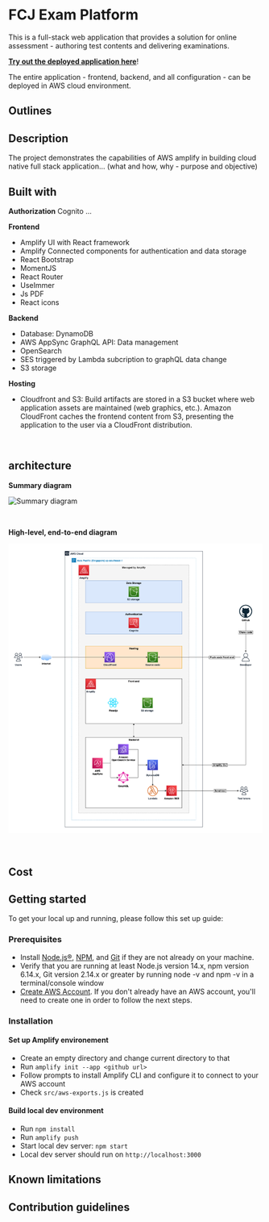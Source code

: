 # FCJ Exam Platform 
<!-- description -->
This is a full-stack web application that provides a solution for online assessment - authoring test contents and delivering examinations.

**[Try out the deployed application here](https://d1swv02b0ramfa.cloudfront.net/)**!

The entire application - frontend, backend, and all configuration - can be deployed in AWS cloud environment. 
&nbsp;

## Outlines
<!-- Table of content -->

## Description

The project demonstrates the capabilities of AWS amplify in building cloud native full stack application... (what and how, why - purpose and objective)

## Built with
<!-- add image, description and link of each library -->

**Authorization**
Cognito ...

**Frontend**
- Amplify UI with React framework
- Amplify Connected components for authentication and data storage
- React Bootstrap
- MomentJS
- React Router
- UseImmer
- Js PDF
- React icons

**Backend**
- Database: DynamoDB
- AWS AppSync GraphQL API: Data management
- OpenSearch
- SES triggered by Lambda subcription to graphQL data change
- S3 storage 

**Hosting**
- Cloudfront and S3: Build artifacts are stored in a S3 bucket where web application assets are maintained (web graphics, etc.). Amazon CloudFront caches the frontend content from S3, presenting the application to the user via a CloudFront distribution.

&nbsp;

## architecture

**Summary diagram**

![Summary diagram](readmeImages/SummaryDiagram.png)

&nbsp;

**High-level, end-to-end diagram**

![High-level architectural diagram](readme-img/fcj-exam-platform-architecture.png)

&nbsp;

## Cost

## Getting started
To get your local up and running, please follow this set up guide:

### Prerequisites
- Install [Node.js®](https://nodejs.org/en/download), [NPM](https://docs.npmjs.com/getting-started), and [Git](https://git-scm.com/) if they are not already on your machine.
- Verify that you are running at least Node.js version 14.x, npm version 6.14.x, Git version 2.14.x or greater by running node -v and npm -v in a terminal/console window
- [Create AWS Account](https://portal.aws.amazon.com/billing/signup#/start/email). If you don't already have an AWS account, you'll need to create one in order to follow the next steps.
  
### Installation 

#### Set up Amplify environement 
- Create an empty directory and change current directory to that
- Run `amplify init --app <github url>`
- Follow prompts to install Amplify CLI and configure it to connect to your AWS account
- Check `src/aws-exports.js` is created

#### Build local dev environment 
- Run `npm install`
- Run `amplify push`
- Start local dev server: `npm start`
- Local dev server should run on `http://localhost:3000`

## Known limitations

## Contribution guidelines

